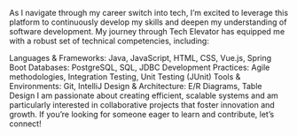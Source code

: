 As I navigate through my career switch into tech, I’m excited to leverage this platform to continuously develop my skills and deepen my understanding of software development. My journey through Tech Elevator has equipped me with a robust set of technical competencies, including:

Languages & Frameworks: Java, JavaScript, HTML, CSS, Vue.js, Spring Boot
Databases: PostgreSQL, SQL, JDBC
Development Practices: Agile methodologies, Integration Testing, Unit Testing (JUnit)
Tools & Environments: Git, IntelliJ
Design & Architecture: E/R Diagrams, Table Design
I am passionate about creating efficient, scalable systems and am particularly interested in collaborative projects that foster innovation and growth. If you’re looking for someone eager to learn and contribute, let’s connect!

